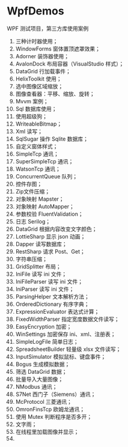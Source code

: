 # WpfDemos
WPF 测试项目，第三方库使用案例

1. 三种计时器使用；
2. WindowForms 窗体置顶遮罩效果；
3. Adorner 装饰器使用；
4. AvalonDock 布局容器（VisualStudio 样式）；
5. DataGrid 行加载事件；
6. HelixToolkit 使用；
7. 选中图像区域缩放；
8. 图像查看器：平移、缩放、旋转；
9. Mvvm 案例；
10. Sql 数据库使用；
11. 使用超级狗；
12. WriteableBitmap；
13. Xml 读写；
14. SqlSugar 操作 Sqlite 数据库；
15. 自定义窗体样式；
16. SimpleTcp 通讯；
17. SuperSimpleTcp 通讯；
18. WatsonTcp 通讯；
19. ConcurrentQueue 队列；
20. 控件存图；
21. Zip文件压缩；
22. 对象映射 Mapster；
23. 对象映射 AutoMapper；
24. 参数校验 FluentValidation；
25. 日志 Serilog；
26. DataGrid 根据内容改变文字颜色；
27. LottieSharp 显示 json 动画；
28. Dapper 读写数据库；
29. RestSharp 请求 Post、Get；
30. 字符串压缩；
31. GridSplitter 布局；
32. IniFile 读写 ini 文件；
33. IniFileParser 读写 ini 文件；
34. IniParser 读写 ini 文件；
35. ParsingHelper 文本解析方法；
36. OrderedDictionary 有序字典；
37. ExpressionEvaluator 表达式计算；
38. FixedWidthParser 指定宽度数据文件读写；
39. EasyEncryption 加密；
40. WinSettings 加密保存 ini、xml、注册表；
41. SimpleLogFile 简单日志；
42. SpreadsheetBuilder 轻量级 xlsx 文件读写；
43. InputSimulator 模拟鼠标、键盘事件；
44. Bogus 生成模拟数据；
45. 筛选 DataGrid 数据；
46. 批量导入大量图像；
47. NModbus 通讯；
48. S7Net 西门子（Siemens）通讯；
49. McProtocol 三菱通讯；
50. OmronFinsTcp 欧姆龙通讯；
51. 使用 Mutex 判断程序是否多开；
52. 文字雨；
53. 在线程里加载图像并显示；
54. 
